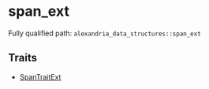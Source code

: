 # span_ext

Fully qualified path: `alexandria_data_structures::span_ext`

## Traits

- [SpanTraitExt](./alexandria_data_structures-span_ext-SpanTraitExt.md)

